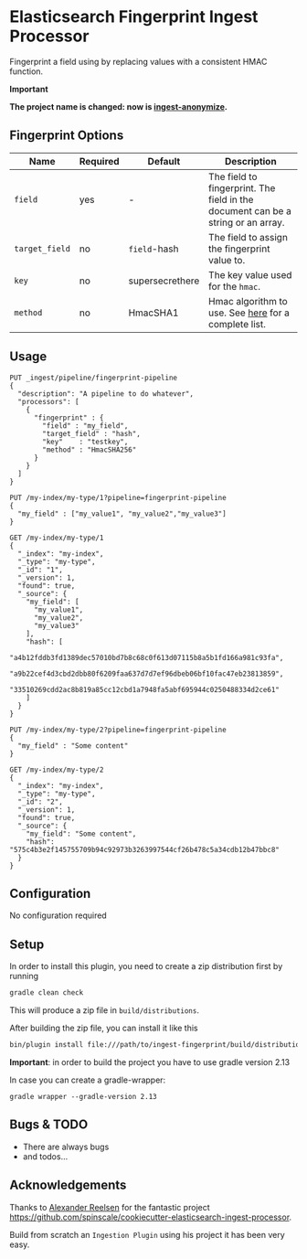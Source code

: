 # Elasticsearch Fingerprint Ingest Processor

Fingerprint a field using by replacing values with a consistent HMAC function.

**Important**

**The project name is changed: now is [ingest-anonymize](https://github.com/sektorcap/ingest-anonymize).**


## Fingerprint Options
| Name | Required | Default | Description |
|------|----------|---------|-------------|
|`field`|yes|-|The field to fingerprint. The field in the document can be a string or an array.|
|`target_field`|no|`field`-hash|The field to assign the fingerprint value to.|
|`key`|no|supersecrethere|The key value used for the `hmac`.|
|`method`|no|HmacSHA1|Hmac algorithm to use. See [here](https://docs.oracle.com/javase/8/docs/technotes/guides/security/StandardNames.html#Mac) for a complete list.|

## Usage

```
PUT _ingest/pipeline/fingerprint-pipeline
{
  "description": "A pipeline to do whatever",
  "processors": [
    {
      "fingerprint" : {
        "field" : "my_field",
        "target_field" : "hash",
        "key"    : "testkey",
        "method" : "HmacSHA256"
      }
    }
  ]
}

PUT /my-index/my-type/1?pipeline=fingerprint-pipeline
{
  "my_field" : ["my_value1", "my_value2","my_value3"]
}

GET /my-index/my-type/1
{
  "_index": "my-index",
  "_type": "my-type",
  "_id": "1",
  "_version": 1,
  "found": true,
  "_source": {
    "my_field": [
      "my_value1",
      "my_value2",
      "my_value3"
    ],
    "hash": [
      "a4b12fddb3fd1389dec57010bd7b8c68c0f613d07115b8a5b1fd166a981c93fa",
      "a9b22cef4d3cbd2dbb80f6209faa637d7d7ef96dbeb06bf10fac47eb23813859",
      "33510269cdd2ac8b819a85cc12cbd1a7948fa5abf695944c0250488334d2ce61"
    ]
  }
}

PUT /my-index/my-type/2?pipeline=fingerprint-pipeline
{
  "my_field" : "Some content"
}

GET /my-index/my-type/2
{
  "_index": "my-index",
  "_type": "my-type",
  "_id": "2",
  "_version": 1,
  "found": true,
  "_source": {
    "my_field": "Some content",
    "hash": "575c4b3e2f145755709b94c92973b3263997544cf26b478c5a34cdb12b47bbc8"
  }
}
```

## Configuration
No configuration required

## Setup

In order to install this plugin, you need to create a zip distribution first by running

```bash
gradle clean check
```
This will produce a zip file in `build/distributions`.

After building the zip file, you can install it like this

```bash
bin/plugin install file:///path/to/ingest-fingerprint/build/distribution/ingest-fingerprint-0.0.1-SNAPSHOT.zip
```

**Important**: in order to build the project you have to use gradle version 2.13

In case you can create a gradle-wrapper:
```
gradle wrapper --gradle-version 2.13
```

## Bugs & TODO

* There are always bugs
* and todos...

## Acknowledgements
Thanks to [Alexander Reelsen](https://github.com/spinscale) for the fantastic project
https://github.com/spinscale/cookiecutter-elasticsearch-ingest-processor.

Build from scratch an `Ingestion Plugin` using his project it has been very easy.
